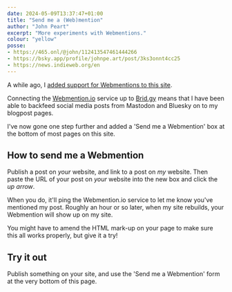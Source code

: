 ```yaml
---
date: 2024-05-09T13:37:47+01:00
title: "Send me a (Web)mention"
author: "John Peart"
excerpt: "More experiments with Webmentions."
colour: "yellow"
posse:
- https://465.onl/@john/112413547461444266
- https://bsky.app/profile/johnpe.art/post/3ks3onnt4cc25
- https://news.indieweb.org/en
---
```


A while ago, I [added support for Webmentions to this site](/2023/10/31/making-webmentions-look-more-conversational/).

Connecting the [Webmention.io](//webmention.io) service up to [Brid.gy](//brid.gy) means that I have been able to backfeed social media posts from Mastodon and Bluesky on to my blogpost pages.

I've now gone one step further and added a 'Send me a Webmention' box at the bottom of most pages on this site.

## How to send me a Webmention

Publish a post on *your* website, and link to a post on *my* website. Then paste the URL of your post on *your* website into the new box and click the *up arrow*.

When you do, it'll ping the Webmention.io service to let me know you've mentioned my post. Roughly an hour or so later, when my site rebuilds, your Webmention will show up on my site.

You might have to amend the HTML mark-up on your page to make sure this all works properly, but give it a try!

## Try it out

Publish something on your site, and use the 'Send me a Webmention' form at the very bottom of this page.
